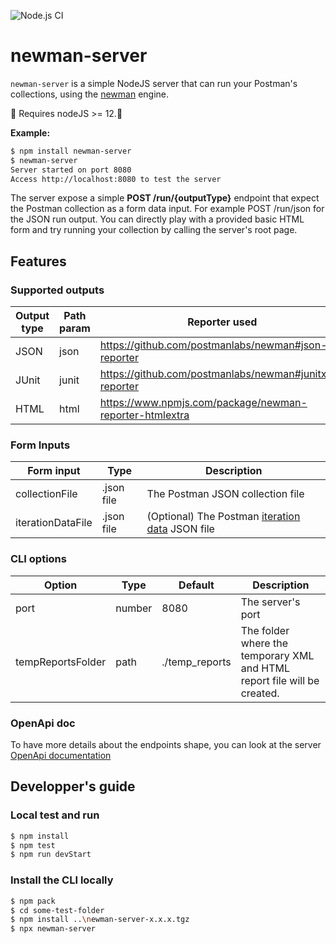 ![Node.js CI](https://github.com/ouvreboite/newman-server/actions/workflows/node.js.yml/badge.svg)

# newman-server 

`newman-server` is a simple NodeJS server that can run your Postman's collections, using the [newman](https://github.com/postmanlabs/newman) engine.

🚩 Requires nodeJS >= 12.🚩

**Example:**
```sh
$ npm install newman-server
$ newman-server
Server started on port 8080
Access http://localhost:8080 to test the server
```

The server expose a simple **POST /run/{outputType}** endpoint that expect the Postman collection as a form data input. For example POST /run/json for the JSON run output.
You can directly play with a provided basic HTML form and try running your collection by calling the server's root page.

## Features

### Supported outputs
|  Output type | Path param | Reporter used                                           |
|--------------|------------|---------------------------------------------------------|
| JSON         | json       | https://github.com/postmanlabs/newman#json-reporter     |
| JUnit        | junit      | https://github.com/postmanlabs/newman#junitxml-reporter |
| HTML         | html       | https://www.npmjs.com/package/newman-reporter-htmlextra |

### Form Inputs
|  Form input       | Type       | Description                                             |
|-------------------|------------|---------------------------------------------------------|
| collectionFile    | .json file | The Postman JSON collection file                        |
| iterationDataFile | .json file | (Optional) The Postman [iteration data](https://learning.postman.com/docs/running-collections/working-with-data-files/) JSON file |

### CLI options
|  Option           | Type   | Default        | Description                        |
|-------------------|--------|----------------|------------------------------------|
| port              | number | 8080           | The server's port                  |
| tempReportsFolder | path   | ./temp_reports | The folder where the temporary XML and HTML report file will be created.  |

### OpenApi doc
To have more details about the endpoints shape, you can look at the server [OpenApi documentation]( https://editor.swagger.io/?url=https://raw.githubusercontent.com/ouvreboite/newman-server/main/public/openapi.yaml)

## Developper's guide

### Local test and run
```sh
$ npm install
$ npm test
$ npm run devStart
```

### Install the CLI locally
```sh
$ npm pack 
$ cd some-test-folder
$ npm install ..\newman-server-x.x.x.tgz
$ npx newman-server
```
